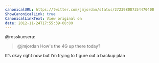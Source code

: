 ```yaml
---
canonicalURL: https://twitter.com/jmjordan/status/272398087354470400
ShowCanonicalLink: true
CanonicalLinkText: View original on
date: 2012-11-24T17:55:39+00:00
---
```

@rosskucsera:

> @jmjordan How's the 4G up there today?

It’s okay right now but I’m trying to figure out a backup plan